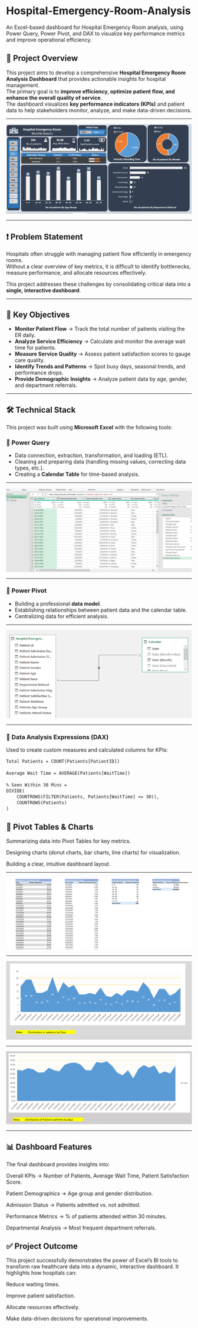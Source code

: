 # Hospital-Emergency-Room-Analysis
An Excel-based dashboard for Hospital Emergency Room analysis, using Power Query, Power Pivot, and DAX to visualize key performance metrics and improve operational efficiency.

## 📌 Project Overview
This project aims to develop a comprehensive **Hospital Emergency Room Analysis Dashboard** that provides actionable insights for hospital management.  
The primary goal is to **improve efficiency, optimize patient flow, and enhance the overall quality of service**.  
The dashboard visualizes **key performance indicators (KPIs)** and patient data to help stakeholders monitor, analyze, and make data-driven decisions.

---

![Dashboard Screenshot](screeshot/Hospital_emergency_dashboard.png)

---

## ❗ Problem Statement
Hospitals often struggle with managing patient flow efficiently in emergency rooms.  
Without a clear overview of key metrics, it is difficult to identify bottlenecks, measure performance, and allocate resources effectively.  

This project addresses these challenges by consolidating critical data into a **single, interactive dashboard**.

---

## 🎯 Key Objectives
- **Monitor Patient Flow** → Track the total number of patients visiting the ER daily.  
- **Analyze Service Efficiency** → Calculate and monitor the average wait time for patients.  
- **Measure Service Quality** → Assess patient satisfaction scores to gauge care quality.  
- **Identify Trends and Patterns** → Spot busy days, seasonal trends, and performance drops.  
- **Provide Demographic Insights** → Analyze patient data by age, gender, and department referrals.  

---

## 🛠️ Technical Stack
This project was built using **Microsoft Excel** with the following tools:

### 🔹 Power Query
- Data connection, extraction, transformation, and loading (ETL).  
- Cleaning and preparing data (handling missing values, correcting data types, etc.).  
- Creating a **Calendar Table** for time-based analysis.

---

![Dashboard Screenshot](screeshot/power-query_demo.png)

---

### 🔹 Power Pivot
- Building a professional **data model**.  
- Establishing relationships between patient data and the calendar table.  
- Centralizing data for efficient analysis.

---

![Dashboard Screenshot](screeshot/Sample-data_model.png)

---

### 🔹 Data Analysis Expressions (DAX)
Used to create custom measures and calculated columns for KPIs:  

``` DAX
Total Patients = COUNT(Patients[PatientID])

Average Wait Time = AVERAGE(Patients[WaitTime])

% Seen Within 30 Mins =
DIVIDE(
    COUNTROWS(FILTER(Patients, Patients[WaitTime] <= 30)),
    COUNTROWS(Patients)
)
```


## 🔹 Pivot Tables & Charts
Summarizing data into Pivot Tables for key metrics.

Designing charts (donut charts, bar charts, line charts) for visualization.

Building a clear, intuitive dashboard layout.

---

![Dashboard Screenshot](screeshot/pivot-demo.png)

---

![Dashboard Screenshot](screeshot/patient-by-date.png)

---

![Dashboard Screenshot](screeshot/wait-time-date.png)

---

## 📊 Dashboard Features
The final dashboard provides insights into:

Overall KPIs → Number of Patients, Average Wait Time, Patient Satisfaction Score.

Patient Demographics → Age group and gender distribution.

Admission Status → Patients admitted vs. not admitted.

Performance Metrics → % of patients attended within 30 minutes.

Departmental Analysis → Most frequent department referrals.

## ✅ Project Outcome
This project successfully demonstrates the power of Excel’s BI tools to transform raw healthcare data into a dynamic, interactive dashboard.
It highlights how hospitals can:

Reduce waiting times.

Improve patient satisfaction.

Allocate resources effectively.

Make data-driven decisions for operational improvements.

